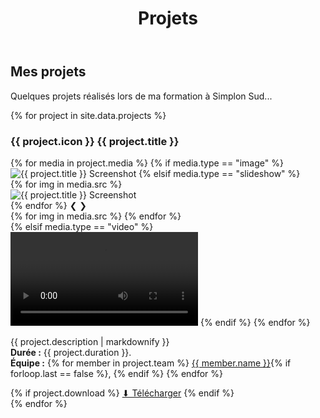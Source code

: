 ﻿---
layout: default
title: Projets
---

<div class="card floating">
  <h2>Mes projets</h2>
  <p>Quelques projets réalisés lors de ma formation à Simplon Sud...</p>
</div>

<div class="projects-grid">
  {% for project in site.data.projects %}
    <div class="showcase">
      <h3>{{ project.icon }} {{ project.title }}</h3>
      <div class="showcase-media">
        {% for media in project.media %}
          {% if media.type == "image" %}
            <img src="{{ media.src }}" alt="{{ project.title }} Screenshot">
          {% elsif media.type == "slideshow" %}
            <div class="slideshow">
              {% for img in media.src %}
                <div class="slide fade">
                  <img src="{{ img }}" alt="{{ project.title }} Screenshot">
                </div>
              {% endfor %}
              <a class="prev" onclick="plusSlides(-1)">❮</a>
              <a class="next" onclick="plusSlides(1)">❯</a>
            </div>
            <div class="dots">
              {% for img in media.src %}
                <span class="dot" onclick="currentSlide({{ forloop.index }})"></span>
              {% endfor %}
            </div>
          {% elsif media.type == "video" %}
            <video controls>
              <source src="{{ media.src }}" type="video/mp4">
            </video>
          {% endif %}
        {% endfor %}
      </div>
      <p>
        {{ project.description | markdownify }}<br>
        <strong>Durée :</strong> {{ project.duration }}.<br>
        <strong>Équipe :</strong>
        {% for member in project.team %}
          <a href="{{ member.link }}">{{ member.name }}</a>{% if forloop.last == false %}, {% endif %}
        {% endfor %}
      </p>
      {% if project.download %}
        <a class="button" href="{{ project.download }}" download>⬇ Télécharger</a>
      {% endif %}
    </div>
  {% endfor %}
</div>

